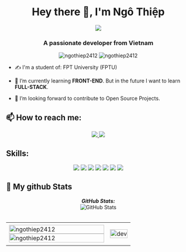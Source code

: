 <h1 align="center">Hey there 👋, I'm Ngô Thiệp</h1>
<p align="center"><img src="https://img.icons8.com/color/48/000000/vietnam-circular.png"/></p>
<h3 align="center">A passionate developer from Vietnam </h3>
<p align="center"> <img src="https://komarev.com/ghpvc/?username=ngothiep2412" alt="ngothiep2412" /> <img src="https://badges.pufler.dev/repos/ngothiep2412" alt="ngothiep2412" /> </p>

- ✍ I'm a student of: FPT University (FPTU)

- 🌱 I’m currently learning **FRONT-END**. But in the future I want to learn **FULL-STACK**. 
- 🌱 I’m looking forward to contribute to Open Source Projects.

## 📫 How to reach me:
<p align="center">
  <a href="https://www.facebook.com/profile.php?id=100008885110250" alt="Facebook">
    <img src="https://img.icons8.com/fluent/48/000000/facebook-new.png" target="_blank" />
  </a> 
  <a href="https://github.com/ngothiep2412" alt="Github">
    <img src="https://img.icons8.com/fluent/48/000000/github.png"/>
  </a> 
</p>

## Skills:
<p align="center">
  <img src="https://img.icons8.com/color/48/000000/microsoft-sql-server.png"/>
  <img src="https://img.icons8.com/color/48/000000/html-5.png"/>
  <img src="https://img.icons8.com/color/48/000000/css3.png"/>
  <img src="https://img.icons8.com/color/48/000000/java-coffee-cup-logo.png"/>
  <img src="https://img.icons8.com/color/48/000000/git.png"/>
  <img src="https://img.icons8.com/color/48/000000/github-2.png"/>
  <img src="https://img.icons8.com/color/48/000000/visual-studio-code-2019.png"/>
</p>
<h2>👀 My github Stats</h2>

<div>  
  <p align="center">
  <b><em>GitHub Stats:</em></b> <br/>
    <img src="https://github-readme-streak-stats.herokuapp.com?user=ngothiep2412&theme=neon-palenight&hide_border=true&date_format=M%20j%5B%2C%20Y%5D" alt="GitHub Stats" /> <br/><br/>
  
  
</div>

<table style="width:100%;">
  <tr>
    <td>
      <img src="https://github-readme-stats.vercel.app/api/top-langs/?username=ngothiep2412&bg_color=FFFFFF00&text_color=179fa3&layout=compact&hide=CSS&langs_count=10&custom_title=Top%20ngôn%20ngữ%20được%20dùng" alt="ngothiep2412" width="100%"/>

  <img src="https://github-readme-stats.vercel.app/api?username=ngothiep2412&bg_color=FFFFFF00&text_color=179fa3&show_icons=true&count_private=true&include_all_commits=true&custom_title=Hoạt%20động%20trên%20Github" alt="ngothiep2412" width="100%"/>
    </td>
    <td>
      <p align="center"> 
        <img src="https://cdn.dribbble.com/users/1059583/screenshots/4171367/coding-freak.gif" alt="dev" width="100%"/>
      </p>
    </td>
  </tr>
</table>
